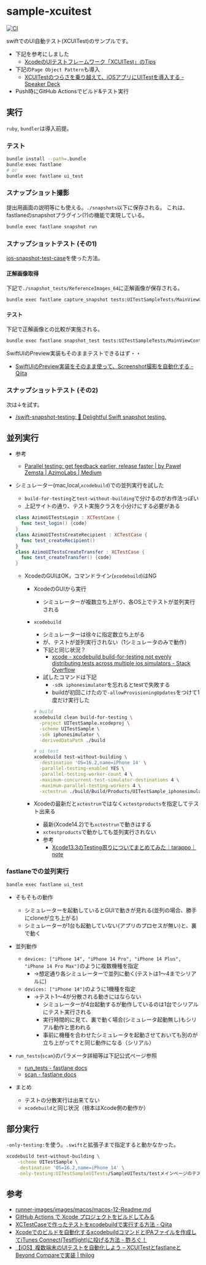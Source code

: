 # sample-xcuitest

[![CI](https://github.com/mozkzki/sample-xcuitest/actions/workflows/main.yml/badge.svg)](https://github.com/mozkzki/sample-xcuitest/actions/workflows/main.yml)

swiftでのUI自動テスト(XCUITest)のサンプルです。

- 下記を参考にしました
  - [XcodeのUIテストフレームワーク「XCUITest」のTips](https://qiita.com/y-some/items/d0c32f6e60e8ea2367fa)
- 下記の`Page Object Pattern`も導入
  - [XCUITestのつらさを乗り越えて、iOSアプリにUITestを導入する - Speaker Deck](https://speakerdeck.com/satotakeshi/xcuitestfalseturasawocheng-riyue-ete-iosahuriniuitestwodao-ru-suru?slide=33)
- Push時にGitHub Actionsでビルド&テスト実行

## 実行

`ruby`, `bundler`は導入前提。

### テスト

```bash
bundle install --path=.bundle
bundle exec fastlane
# or
bundle exec fastlane ui_test
```

### スナップショット撮影

提出用画面の説明等にも使える。`./snapshots`以下に保存される。
これは、fastlaneのsnapshotプラグイン(?)の機能で実現している。

```bash
bundle exec fastlane snapshot run
```

### スナップショットテスト (その1)

[ios-snapshot-test-case](https://github.com/uber/ios-snapshot-test-case)を使った方法。

#### 正解画像取得

下記で`./snapshot_tests/ReferenceImages_64`に正解画像が保存される。

```bash
bundle exec fastlane capture_snapshot tests:UITestSampleTests/MainViewControllerTests/testMainViewSnapshot
```

#### テスト

下記で正解画像との比較が実施される。

```bash
bundle exec fastlane snapshot_test tests:UITestSampleTests/MainViewControllerTests/testMainViewSnapshot 
```

SwiftUIのPreview実装もそのままテストできるはず・・
- [SwiftUIのPreview実装をそのまま使って、Screenshot撮影を自動化する - Qiita](https://qiita.com/chocoyama/items/9ec8bda869521fbf27b7)

### スナップショットテスト (その2)

次は↓を試す。

- [/swift-snapshot-testing: 📸 Delightful Swift snapshot testing.](https://github.com/pointfreeco/swift-snapshot-testing)

## 並列実行

- 参考
  - [Parallel testing: get feedback earlier, release faster | by Paweł Zemsta | AzimoLabs | Medium](https://medium.com/azimolabs/parallel-testing-get-feedback-earlier-release-faster-b66d4dd08930)
- シミュレーター(mac,local,`xcodebuild`)での並列実行を試した
  - `build-for-testing`と`test-without-building`で分けるのがお作法っぽい
  - 上記サイトの通り、テスト実施クラスを小分けにする必要がある

  ```swift
  class AzimoUITestsLogin : XCTestCase {
    func test_login() {code}
  }
  class AzimoUITestsCreateRecipient : XCTestCase {
    func test_createRecipient()
  }
  class AzimoUITestsCreateTransfer : XCTestCase {
    func test_createTransfer() {code}
  }
  ```

  - XcodeのGUIはOK，コマンドライン(`xcodebuild`)はNG
    - XcodeのGUIから実行
      - シミュレーターが複数立ち上がり、各OS上でテストが並列実行される
    - `xcodebuild`
      - シミュレーターは徐々に指定数立ち上がる
      - が、テストが並列実行されない（1シミュレータのみで動作）
      - 下記と同じ状況？
        - [xcode - xcodebuild build-for-testing not evenly distributing tests across multiple ios simulators - Stack Overflow](https://stackoverflow.com/questions/72989993/xcodebuild-build-for-testing-not-evenly-distributing-tests-across-multiple-ios-s)
      - 試したコマンドは下記
        - `-sdk iphonesimulator`を忘れるとtestで失敗する
        - buildが初回こけたので`-allowProvisioningUpdates`をつけて1度だけ実行した

      ```bash
      # build
      xcodebuild clean build-for-testing \
        -project UITestSample.xcodeproj \
        -scheme UITestSample \
        -sdk iphonesimulator \
        -derivedDataPath ./build

      # ui test
      xcodebuild test-without-building \
        -destination 'OS=16.2,name=iPhone 14' \
        -parallel-testing-enabled YES \
        -parallel-testing-worker-count 4 \
        -maximum-concurrent-test-simulator-destinations 4 \
        -maximum-parallel-testing-workers 4 \
        -xctestrun ./build/Build/Products/UITestSample_iphonesimulator16.2-arm64-x86_64.xctestrun
      ```

    - Xcodeの最新だと`xctestrun`ではなく`xctestproducts`を指定してテスト出来る
      - 最新(Xcode14.2)でも`xctestrun`で動きはする
      - `xctestproducts`で動かしても並列実行されない
      - 参考
        - [Xcode13.3のTesting周りについてまとめてみた｜tarappo｜note](https://note.com/tarappo/n/na3c50cbc2fab)

### fastlaneでの並列実行

```bash
bandle exec fastlane ui_test
```

- そもそもの動作
  - シミュレーターを起動しているとGUIで動きが見れる(並列の場合、勝手にcloneが立ち上がる)
  - シミュレーターが1台も起動していない(アプリのプロセスが無い)と、裏で動く

- 並列動作
  - `devices: ["iPhone 14", "iPhone 14 Pro", "iPhone 14 Plus", "iPhone 14 Pro Max"]`のように複数機種を指定
    - →想定通り各シミュレーターで並列に動く(テストは1〜4までシリアルに)
  - `devices: ["iPhone 14"]`のように1機種を指定
    - →テスト1〜4が分散される動きにはならない
      - シミュレーターが4台起動するが動作しているのは1台でシリアルにテスト実行される
      - 実行時間的に見て、裏で動く場合(シミュレータ起動無し)もシリアル動作と思われる
      - 事前に機種を合わせたシミュレータを起動させておいても別のが立ち上がって↑と同じ動作になる（シリアル）

- `run_tests`(`scan`)のパラメータ詳細等は下記公式ページ参照
  - [run_tests - fastlane docs](https://docs.fastlane.tools/actions/run_tests/)
  - [scan - fastlane docs](http://docs.fastlane.tools/actions/scan/#scan)

- まとめ
  - テストの分散実行は出来てない
  - `xcodebuild`と同じ状況（根本はXcode側の動作か）

## 部分実行

`-only-testing:`を使う。`.swift`と拡張子まで指定すると動かなかった。

```bash
xcodebuild test-without-building \
    -scheme UITestSample \
    -destination 'OS=16.2,name=iPhone 14' \
    -only-testing:UITestSampleUITests/SampleUITests/testメインページのテスト
```

## 参考

- [runner-images/images/macos/macos-12-Readme.md](https://github.com/actions/runner-images/blob/main/images/macos/macos-12-Readme.md)
- [GitHub Actions で Xcode プロジェクトをビルドしてみる](https://zenn.dev/koogawa/articles/54ff450a6dc5fd)
- [XCTestCaseで作ったテストをxcodebuildで実行する方法 - Qiita](https://qiita.com/gremito/items/835f06511b80e4efafff)
- [Xcodeでのビルドを自動化するxcodebuildコマンドとIPAファイルを作成してiTunes Connect(Testflight)に投げる方法 - 酢ろぐ！](https://blog.ch3cooh.jp/entry/20150210/1423573065)
- [【iOS】複数端末のUIテストを自動化しよう – XCUITestとfastlaneとBeyond Compareで実装 | thilog](https://thilog.com/xcode-xcuitest-fastlane/)
